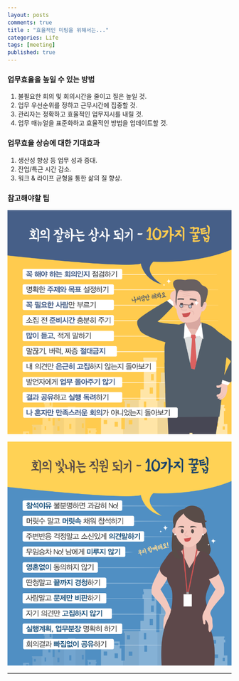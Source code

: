 ```yaml
---
layout: posts
comments: true
title : "효율적인 미팅을 위해서는..."
categories: Life
tags: [meeting]
published: true
---
```


### 업무효율을 높일 수 있는 방법

1. 불필요한 회의 및 회의시간을 줄이고 질은 높일 것.
2. 업무 우선순위를 정하고 근무시간에 집중할 것.
3. 관리자는 정확하고 효율적인 업무지시를 내릴 것.
4. 업무 매뉴얼을 표준화하고 효율적인 방법을 업데이트할 것.

### 업무효율 상승에 대한 기대효과

1. 생산성 향상 등 업무 성과 증대.
2. 잔업/특근 시간 감소.
3. 워크 & 라이프 균형을 통한 삶의 질 향상.

### 참고해야할 팁

![미팅 잘하는 상사](/assets/images/2022-04-18/meeting_image1.jpg)

![미팅 빛내는 사원](/assets/images/2022-04-18/meeting_image2.jpg)

---

